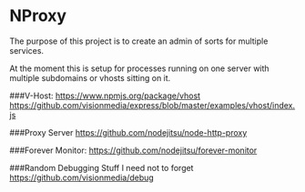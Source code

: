NProxy
======
The purpose of this project is to create an admin of sorts for multiple services.

At the moment this is setup for processes running on one server with multiple subdomains or vhosts sitting on it.

###V-Host:
https://www.npmjs.org/package/vhost
https://github.com/visionmedia/express/blob/master/examples/vhost/index.js

###Proxy Server
https://github.com/nodejitsu/node-http-proxy

###Forever Monitor:
https://github.com/nodejitsu/forever-monitor

###Random Debugging Stuff I need not to forget
https://github.com/visionmedia/debug

